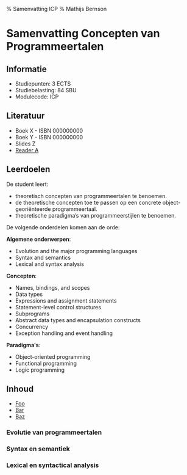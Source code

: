 % Samenvatting ICP
% Mathijs Bernson

# Samenvatting Concepten van Programmeertalen

## Informatie

* Studiepunten: 3 ECTS
* Studiebelasting: 84 SBU
* Modulecode: ICP

## Literatuur

* Boek X - ISBN 000000000
* Boek Y - ISBN 000000000
* Slides Z
* [Reader A](http://example.com)

## Leerdoelen

De student leert:

- theoretisch concepten van programmeertalen te benoemen.
- de theoretische concepten toe te passen op een concrete object-georiënteerde programmeertaal.
- theoretische paradigma’s van programmeerstijlen te benoemen.

De volgende onderdelen komen aan de orde:

**Algemene onderwerpen**:

* Evolution and the major programming languages
* Syntax and semantics
* Lexical and syntax analysis

**Concepten**:

* Names, bindings, and scopes
* Data types
* Expressions and assignment statements
* Statement-level control structures
* Subprograms
* Abstract data types and encapsulation constructs
* Concurrency
* Exception handling and event handling

**Paradigma's**:

* Object-oriented programming
* Functional programming
* Logic programming

## Inhoud

* [Foo](#foo)
* [Bar](#bar)
* [Baz](#baz)

### Evolutie van programmeertalen

### Syntax en semantiek

### Lexical en syntactical analysis